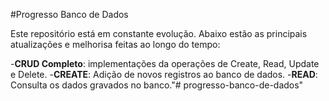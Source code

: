 #Progresso Banco de Dados

Este repositório está em constante evolução. Abaixo estão as principais atualizações e melhorisa feitas ao longo do tempo:

-**CRUD Completo**: implementações da operações de Create, Read, Update e Delete.
    -**CREATE**: Adição de novos registros ao banco de dados. 
    -**READ**: Consulta os dados gravados no banco."# progresso-banco-de-dados" 
